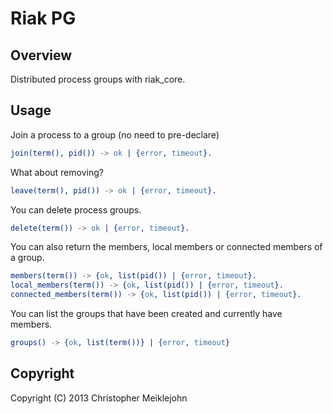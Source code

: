 # Riak PG

## Overview

Distributed process groups with riak\_core.

## Usage

Join a process to a group (no need to pre-declare)

```erlang
join(term(), pid()) -> ok | {error, timeout}.
```

What about removing?

```erlang
leave(term(), pid()) -> ok | {error, timeout}.
```

You can delete process groups.

```erlang
delete(term()) -> ok | {error, timeout}.
```

You can also return the members, local members or connected members of a
group.

```erlang
members(term()) -> {ok, list(pid()) | {error, timeout}.
local_members(term()) -> {ok, list(pid()) | {error, timeout}.
connected_members(term()) -> {ok, list(pid()) | {error, timeout}.
```

You can list the groups that have been created and currently have members.

```erlang
groups() -> {ok, list(term())} | {error, timeout}
```

## Copyright

Copyright (C) 2013 Christopher Meiklejohn
